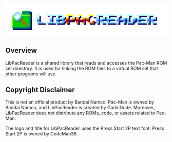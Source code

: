 # ![Title](./assets/title/title_8x.png)

## Overview

LibPacReader is a shared library that reads and accesses the Pac-Man ROM set directory. It is used for linking the ROM files to a virtual ROM set that other programs will use.

## Copyright Disclaimer

This is not an official product by Bandai Namco. Pac-Man is owned by Bandai Namco, and LibPacReader is created by GarlicDude. Moreover, LibPacReader does not distribute any ROMs, code, or assets related to Pac-Man.

The logo and title for LibPacReader uses the Press Start 2P text font. Press Start 2P is owned by CodeMan38.

